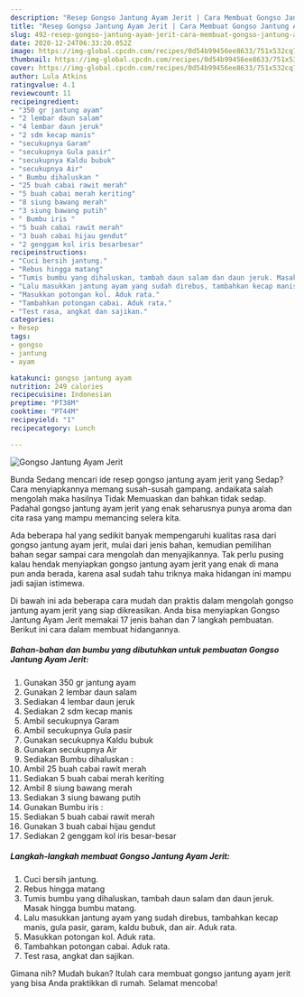 ```yaml
---
description: "Resep Gongso Jantung Ayam Jerit | Cara Membuat Gongso Jantung Ayam Jerit Yang Sempurna"
title: "Resep Gongso Jantung Ayam Jerit | Cara Membuat Gongso Jantung Ayam Jerit Yang Sempurna"
slug: 492-resep-gongso-jantung-ayam-jerit-cara-membuat-gongso-jantung-ayam-jerit-yang-sempurna
date: 2020-12-24T06:33:20.052Z
image: https://img-global.cpcdn.com/recipes/0d54b99456ee8633/751x532cq70/gongso-jantung-ayam-jerit-foto-resep-utama.jpg
thumbnail: https://img-global.cpcdn.com/recipes/0d54b99456ee8633/751x532cq70/gongso-jantung-ayam-jerit-foto-resep-utama.jpg
cover: https://img-global.cpcdn.com/recipes/0d54b99456ee8633/751x532cq70/gongso-jantung-ayam-jerit-foto-resep-utama.jpg
author: Lula Atkins
ratingvalue: 4.1
reviewcount: 11
recipeingredient:
- "350 gr jantung ayam"
- "2 lembar daun salam"
- "4 lembar daun jeruk"
- "2 sdm kecap manis"
- "secukupnya Garam"
- "secukupnya Gula pasir"
- "secukupnya Kaldu bubuk"
- "secukupnya Air"
- " Bumbu dihaluskan "
- "25 buah cabai rawit merah"
- "5 buah cabai merah keriting"
- "8 siung bawang merah"
- "3 siung bawang putih"
- " Bumbu iris "
- "5 buah cabai rawit merah"
- "3 buah cabai hijau gendut"
- "2 genggam kol iris besarbesar"
recipeinstructions:
- "Cuci bersih jantung."
- "Rebus hingga matang"
- "Tumis bumbu yang dihaluskan, tambah daun salam dan daun jeruk. Masak hingga bumbu matang."
- "Lalu masukkan jantung ayam yang sudah direbus, tambahkan kecap manis, gula pasir, garam, kaldu bubuk, dan air. Aduk rata."
- "Masukkan potongan kol. Aduk rata."
- "Tambahkan potongan cabai. Aduk rata."
- "Test rasa, angkat dan sajikan."
categories:
- Resep
tags:
- gongso
- jantung
- ayam

katakunci: gongso jantung ayam 
nutrition: 249 calories
recipecuisine: Indonesian
preptime: "PT38M"
cooktime: "PT44M"
recipeyield: "1"
recipecategory: Lunch

---
```



![Gongso Jantung Ayam Jerit](https://img-global.cpcdn.com/recipes/0d54b99456ee8633/751x532cq70/gongso-jantung-ayam-jerit-foto-resep-utama.jpg)

Bunda Sedang mencari ide resep gongso jantung ayam jerit yang Sedap? Cara menyiapkannya memang susah-susah gampang. andaikata salah mengolah maka hasilnya Tidak Memuaskan dan bahkan tidak sedap. Padahal gongso jantung ayam jerit yang enak seharusnya punya aroma dan cita rasa yang mampu memancing selera kita.



Ada beberapa hal yang sedikit banyak mempengaruhi kualitas rasa dari gongso jantung ayam jerit, mulai dari jenis bahan, kemudian pemilihan bahan segar sampai cara mengolah dan menyajikannya. Tak perlu pusing kalau hendak menyiapkan gongso jantung ayam jerit yang enak di mana pun anda berada, karena asal sudah tahu triknya maka hidangan ini mampu jadi sajian istimewa.


Di bawah ini ada beberapa cara mudah dan praktis dalam mengolah gongso jantung ayam jerit yang siap dikreasikan. Anda bisa menyiapkan Gongso Jantung Ayam Jerit memakai 17 jenis bahan dan 7 langkah pembuatan. Berikut ini cara dalam membuat hidangannya.

<!--inarticleads1-->

##### Bahan-bahan dan bumbu yang dibutuhkan untuk pembuatan Gongso Jantung Ayam Jerit:

1. Gunakan 350 gr jantung ayam
1. Gunakan 2 lembar daun salam
1. Sediakan 4 lembar daun jeruk
1. Sediakan 2 sdm kecap manis
1. Ambil secukupnya Garam
1. Ambil secukupnya Gula pasir
1. Gunakan secukupnya Kaldu bubuk
1. Gunakan secukupnya Air
1. Sediakan  Bumbu dihaluskan :
1. Ambil 25 buah cabai rawit merah
1. Sediakan 5 buah cabai merah keriting
1. Ambil 8 siung bawang merah
1. Sediakan 3 siung bawang putih
1. Gunakan  Bumbu iris :
1. Sediakan 5 buah cabai rawit merah
1. Gunakan 3 buah cabai hijau gendut
1. Sediakan 2 genggam kol iris besar-besar




<!--inarticleads2-->

##### Langkah-langkah membuat Gongso Jantung Ayam Jerit:

1. Cuci bersih jantung.
1. Rebus hingga matang
1. Tumis bumbu yang dihaluskan, tambah daun salam dan daun jeruk. Masak hingga bumbu matang.
1. Lalu masukkan jantung ayam yang sudah direbus, tambahkan kecap manis, gula pasir, garam, kaldu bubuk, dan air. Aduk rata.
1. Masukkan potongan kol. Aduk rata.
1. Tambahkan potongan cabai. Aduk rata.
1. Test rasa, angkat dan sajikan.




Gimana nih? Mudah bukan? Itulah cara membuat gongso jantung ayam jerit yang bisa Anda praktikkan di rumah. Selamat mencoba!

